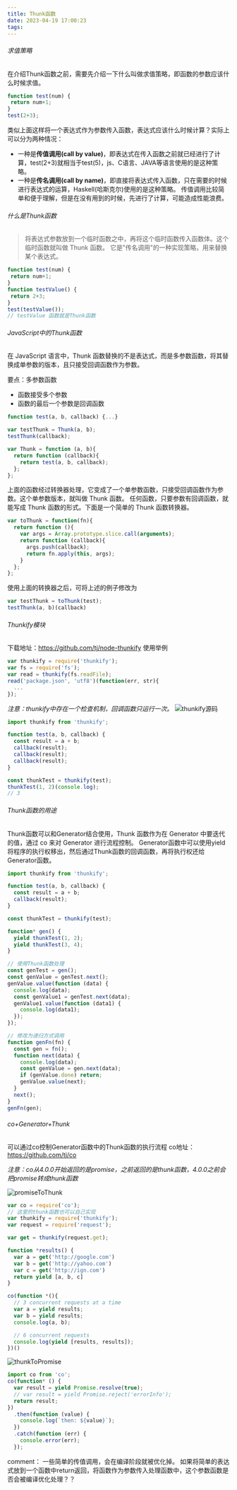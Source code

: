 ```yaml
---
title: Thunk函数
date: 2023-04-19 17:00:23
tags:
---
```


###### 求值策略
在介绍Thunk函数之前，需要先介绍一下什么叫做求值策略，即函数的参数应该什么时候求值。
```javascript
function test(num) {
 return num+1;
}
test(2+3);
```
类似上面这样将一个表达式作为参数传入函数，表达式应该什么时候计算？实际上可以分为两种情况：
- 一种是**传值调用(call by value)**，即表达式在传入函数之前就已经进行了计算，test(2+3)就相当于test(5)，js、C语言、JAVA等语言使用的是这种策略。
- 一种是**传名调用(call by name)**，即直接将表达式传入函数，只在需要的时候进行表达式的运算，Haskell(哈斯克尔)使用的是这种策略。
传值调用比较简单和便于理解，但是在没有用到的时候，先进行了计算，可能造成性能浪费。
###### 什么是Thunk函数
> 将表达式参数放到一个临时函数之中，再将这个临时函数传入函数体。这个临时函数就叫做 Thunk 函数。
> 它是"传名调用"的一种实现策略，用来替换某个表达式。

```javascript
function test(num) {
 return num+1;
}
function testValue() {
 return 2+3;
}
test(testValue());
// testValue 函数就是Thunk函数
```

###### JavaScript中的Thunk函数
在 JavaScript 语言中，Thunk 函数替换的不是表达式，而是多参数函数，将其替换成单参数的版本，且只接受回调函数作为参数。

要点：多参数函数
- 函数接受多个参数
- 函数的最后一个参数是回调函数

```javascript
function test(a, b, callback) {...}

var testThunk = Thunk(a, b);
testThunk(callback);

var Thunk = function (a, b){
  return function (callback){
    return test(a, b, callback);
  };
};
```
上面的函数经过转换器处理，它变成了一个单参数函数，只接受回调函数作为参数。这个单参数版本，就叫做 Thunk 函数。
任何函数，只要参数有回调函数，就能写成 Thunk 函数的形式。下面是一个简单的 Thunk 函数转换器。
```javascript
var toThunk = function(fn){
  return function (){
    var args = Array.prototype.slice.call(arguments);
    return function (callback){
      args.push(callback);
      return fn.apply(this, args);
    }
  };
};
```
使用上面的转换器之后，可将上述的例子修改为
```javascript
var testThunk = toThunk(test);
testThunk(a, b)(callback)
```

###### Thunkify模块
下载地址：https://github.com/tj/node-thunkify
使用举例
```javascript
var thunkify = require('thunkify');
var fs = require('fs');
var read = thunkify(fs.readFile);
read('package.json', 'utf8')(function(err, str){
  ...
});
```
*注意：thunkify中存在一个检查机制，回调函数只运行一次。*
![thunkify源码](./51-about-thunk-function/thunkify.png)

```javascript
import thunkify from 'thunkify';

function test(a, b, callback) {
  const result = a + b;
  callback(result);
  callback(result);
  callback(result);
}

const thunkTest = thunkify(test);
thunkTest(1, 2)(console.log);
// 3
```
###### Thunk函数的用途
Thunk函数可以和Generator结合使用，Thunk 函数作为在 Generator 中要迭代的值，通过 co 来对 Generator 进行流程控制。
Generator函数中可以使用yield将程序的执行权移出，然后通过Thunk函数的回调函数，再将执行权还给Generator函数。
```javascript
import thunkify from 'thunkify';

function test(a, b, callback) {
  const result = a + b;
  callback(result);
}

const thunkTest = thunkify(test);

function* gen() {
  yield thunkTest(1, 2);
  yield thunkTest(3, 4);
}

// 使用Thunk函数处理
const genTest = gen();
const genValue = genTest.next();
genValue.value(function (data) {
  console.log(data);
  const genValue1 = genTest.next(data);
  genValue1.value(function (data1) {
    console.log(data1);
  });
});

// 修改为递归方式调用
function genFn(fn) {
  const gen = fn();
  function next(data) {
    console.log(data);
    const genValue = gen.next(data);
    if (genValue.done) return;
    genValue.value(next);
  }
  next();
}
genFn(gen);
```

###### co+Generator+Thunk
可以通过co控制Generator函数中的Thunk函数的执行流程
co地址：https://github.com/tj/co

*注意：co从4.0.0开始返回的是promise，之前返回的是thunk函数，4.0.0之前会把promise转成thunk函数*

![promiseToThunk](./51-about-thunk-function/promiseToThunk.png)
```javascript
var co = require('co');
// 这里的thunk函数也可以自己实现
var thunkify = require('thunkify');
var request = require('request');

var get = thunkify(request.get);

function *results() {
  var a = get('http://google.com')
  var b = get('http://yahoo.com')
  var c = get('http://ign.com')
  return yield [a, b, c]
}

co(function *(){
  // 3 concurrent requests at a time
  var a = yield results;
  var b = yield results;
  console.log(a, b);

  // 6 concurrent requests
  console.log(yield [results, results]);
})()
```

![thunkToPromise](./51-about-thunk-function/thunkToPromise.png)
```javascript
import co from 'co';
co(function* () {
  var result = yield Promise.resolve(true);
  // var result = yield Promise.reject('errorInfo');
  return result;
})
  .then(function (value) {
    console.log(`then: ${value}`);
  })
  .catch(function (err) {
    console.error(err);
  });
```

comment：
一些简单的传值调用，会在编译阶段就被优化掉。
如果将简单的表达式放到一个函数中return返回，将函数作为参数传入处理函数中，这个参数函数是否会被编译优化处理？？